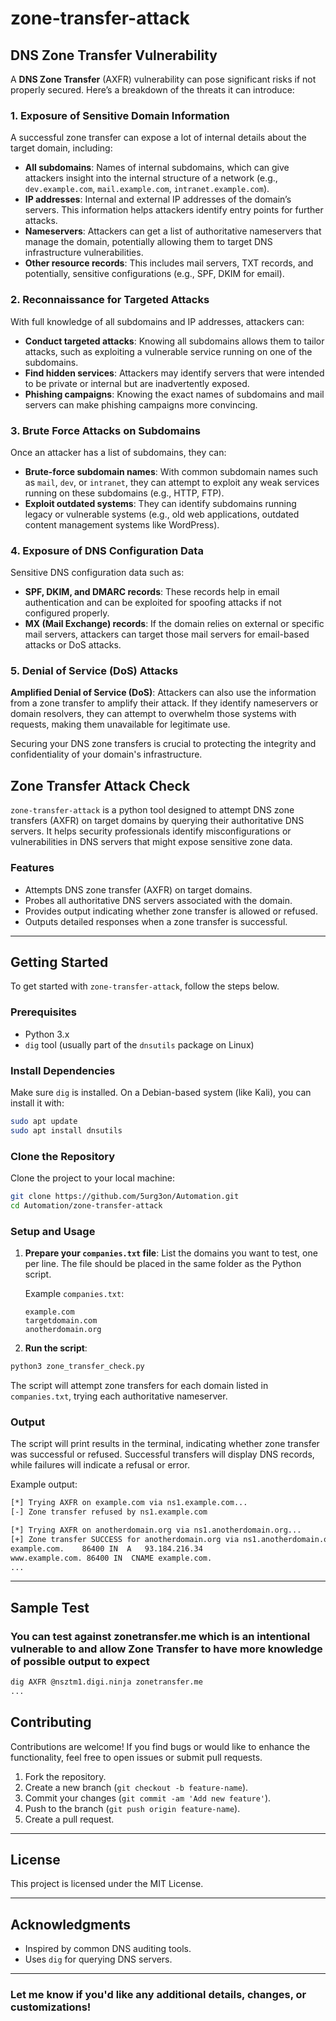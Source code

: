 # **zone-transfer-attack**

## DNS Zone Transfer Vulnerability

A **DNS Zone Transfer** (AXFR) vulnerability can pose significant risks if not properly secured. Here’s a breakdown of the threats it can introduce:

### 1. Exposure of Sensitive Domain Information
A successful zone transfer can expose a lot of internal details about the target domain, including:

- **All subdomains**: Names of internal subdomains, which can give attackers insight into the internal structure of a network (e.g., `dev.example.com`, `mail.example.com`, `intranet.example.com`).
- **IP addresses**: Internal and external IP addresses of the domain’s servers. This information helps attackers identify entry points for further attacks.
- **Nameservers**: Attackers can get a list of authoritative nameservers that manage the domain, potentially allowing them to target DNS infrastructure vulnerabilities.
- **Other resource records**: This includes mail servers, TXT records, and potentially, sensitive configurations (e.g., SPF, DKIM for email).

### 2. Reconnaissance for Targeted Attacks
With full knowledge of all subdomains and IP addresses, attackers can:

- **Conduct targeted attacks**: Knowing all subdomains allows them to tailor attacks, such as exploiting a vulnerable service running on one of the subdomains.
- **Find hidden services**: Attackers may identify servers that were intended to be private or internal but are inadvertently exposed.
- **Phishing campaigns**: Knowing the exact names of subdomains and mail servers can make phishing campaigns more convincing.

### 3. Brute Force Attacks on Subdomains
Once an attacker has a list of subdomains, they can:

- **Brute-force subdomain names**: With common subdomain names such as `mail`, `dev`, or `intranet`, they can attempt to exploit any weak services running on these subdomains (e.g., HTTP, FTP).
- **Exploit outdated systems**: They can identify subdomains running legacy or vulnerable systems (e.g., old web applications, outdated content management systems like WordPress).

### 4. Exposure of DNS Configuration Data
Sensitive DNS configuration data such as:

- **SPF, DKIM, and DMARC records**: These records help in email authentication and can be exploited for spoofing attacks if not configured properly.
- **MX (Mail Exchange) records**: If the domain relies on external or specific mail servers, attackers can target those mail servers for email-based attacks or DoS attacks.

### 5. Denial of Service (DoS) Attacks
**Amplified Denial of Service (DoS)**: Attackers can also use the information from a zone transfer to amplify their attack. If they identify nameservers or domain resolvers, they can attempt to overwhelm those systems with requests, making them unavailable for legitimate use.

Securing your DNS zone transfers is crucial to protecting the integrity and confidentiality of your domain's infrastructure.


## Zone Transfer Attack Check

`zone-transfer-attack` is a python tool designed to attempt DNS zone transfers (AXFR) on target domains by querying their authoritative DNS servers. It helps security professionals identify misconfigurations or vulnerabilities in DNS servers that might expose sensitive zone data.

### **Features**

* Attempts DNS zone transfer (AXFR) on target domains.
* Probes all authoritative DNS servers associated with the domain.
* Provides output indicating whether zone transfer is allowed or refused.
* Outputs detailed responses when a zone transfer is successful.

---

## **Getting Started**

To get started with `zone-transfer-attack`, follow the steps below.

### **Prerequisites**

* Python 3.x
* `dig` tool (usually part of the `dnsutils` package on Linux)

### **Install Dependencies**

Make sure `dig` is installed. On a Debian-based system (like Kali), you can install it with:

```bash
sudo apt update
sudo apt install dnsutils
```

### **Clone the Repository**

Clone the project to your local machine:

```bash
git clone https://github.com/5urg3on/Automation.git
cd Automation/zone-transfer-attack
```

### **Setup and Usage**

1. **Prepare your `companies.txt` file**: List the domains you want to test, one per line. The file should be placed in the same folder as the Python script.

   Example `companies.txt`:

   ```
   example.com
   targetdomain.com
   anotherdomain.org
   ```

2. **Run the script**:

```bash
python3 zone_transfer_check.py
```

The script will attempt zone transfers for each domain listed in `companies.txt`, trying each authoritative nameserver.

### **Output**

The script will print results in the terminal, indicating whether zone transfer was successful or refused. Successful transfers will display DNS records, while failures will indicate a refusal or error.

Example output:

```bash
[*] Trying AXFR on example.com via ns1.example.com...
[-] Zone transfer refused by ns1.example.com

[*] Trying AXFR on anotherdomain.org via ns1.anotherdomain.org...
[+] Zone transfer SUCCESS for anotherdomain.org via ns1.anotherdomain.org
example.com.    86400 IN  A   93.184.216.34
www.example.com. 86400 IN  CNAME example.com.
...
```

---

## Sample Test 
### You can test against zonetransfer.me which is an intentional vulnerable to and allow Zone Transfer to have more knowledge of possible output to expect
```bash
dig AXFR @nsztm1.digi.ninja zonetransfer.me
...
```

## **Contributing**

Contributions are welcome! If you find bugs or would like to enhance the functionality, feel free to open issues or submit pull requests.

1. Fork the repository.
2. Create a new branch (`git checkout -b feature-name`).
3. Commit your changes (`git commit -am 'Add new feature'`).
4. Push to the branch (`git push origin feature-name`).
5. Create a pull request.

---

## **License**

This project is licensed under the MIT License.

---

## **Acknowledgments**

* Inspired by common DNS auditing tools.
* Uses `dig` for querying DNS servers.


---

### Let me know if you'd like any additional details, changes, or customizations!
